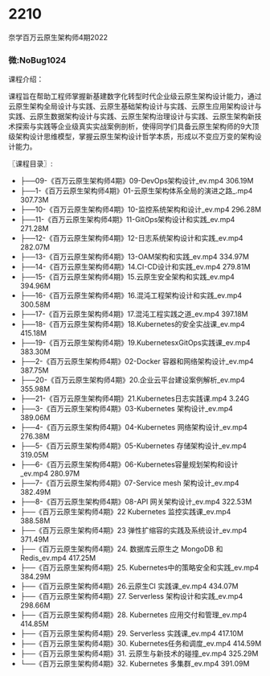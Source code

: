 # 2210
奈学百万云原生架构师4期2022
### 微:NoBug1024 


课程介绍：

课程旨在帮助工程师掌握新基建数字化转型时代企业级云原生架构设计能力，通过云原生架构全局设计与实践、云原生基础架构设计与实践、云原生应用架构设计与实践、云原生数据架构设计与实践、云原生架构治理设计与实践、云原生架构新技术探索与实践等企业级真实实战案例剖析，使得同学们具备云原生架构师的9大顶级架构设计思维模型，掌握云原生架构设计哲学本质，形成以不变应万变的架构设计能力。

〖课程目录〗:

- ├──09-《百万云原生架构师4期》09-DevOps架构设计_ev.mp4  306.19M
- ├──1-《百万云原生架构师4期》01-云原生架构体系全局的演进之路_.mp4  307.73M
- ├──10-《百万云原生架构师4期》10-监控系统架构和设计_ev.mp4  296.28M
- ├──11-《百万云原生架构师4期》11-GitOps架构设计和实践_ev.mp4  271.28M
- ├──12-《百万云原生架构师4期》12-日志系统架构设计和实践_ev.mp4  282.07M
- ├──13-《百万云原生架构师4期》13-OAM架构和实践_ev.mp4  334.97M
- ├──14-《百万云原生架构师4期》14.CI-CD设计和实践_ev.mp4  279.81M
- ├──15-《百万云原生架构师4期》15.云原生安全架构和实践_ev.mp4  394.96M
- ├──16-《百万云原生架构师4期》16.混沌工程架构设计和实践_ev.mp4  300.58M
- ├──17-《百万云原生架构师4期》17.混沌工程实践之道_ev.mp4  397.18M
- ├──18-《百万云原生架构师4期》18.Kubernetes的安全实战课_ev.mp4  415.18M
- ├──19-《百万云原生架构师4期》19.KubernetesxGitOps实践课_ev.mp4  383.30M
- ├──2-《百万云原生架构师4期》02-Docker 容器和网络架构设计_ev.mp4  387.75M
- ├──20-《百万云原生架构师4期》20.企业云平台建设案例解析_ev.mp4  355.98M
- ├──21-《百万云原生架构师4期》21.Kubernetes日志实践课.mp4  3.24G
- ├──3-《百万云原生架构师4期》03-Kubernetes 架构设计_ev.mp4  389.06M
- ├──4-《百万云原生架构师4期》04-Kubernetes 网络架构设计_ev.mp4  276.38M
- ├──5-《百万云原生架构师4期》05-Kubernetes 存储架构设计_ev.mp4  319.05M
- ├──6-《百万云原生架构师4期》06-Kubernetes容量规划架构和设计_ev.mp4  280.97M
- ├──7-《百万云原生架构师4期》07-Service mesh 架构设计_ev.mp4  382.49M
- ├──8-《百万云原生架构师4期》08-API 网关架构设计_ev.mp4  322.53M
- ├──《百万云原生架构师4期》22 Kubernetes 监控实践课_ev.mp4  388.58M
- ├──《百万云原生架构师4期》23 弹性扩缩容的实践及系统设计_ev.mp4  371.49M
- ├──《百万云原生架构师4期》24. 数据库云原生之 MongoDB 和 Redis_ev.mp4  417.25M
- ├──《百万云原生架构师4期》25. Kubernetes中的策略安全和实践_ev.mp4  384.29M
- ├──《百万云原生架构师4期》26.云原生CI 实践课_ev.mp4  434.07M
- ├──《百万云原生架构师4期》27. Serverless 架构设计和实践_ev.mp4  298.66M
- ├──《百万云原生架构师4期》28. Kubernetes 应用交付和管理_ev.mp4  414.85M
- ├──《百万云原生架构师4期》29. Serverless 实践课_ev.mp4  417.10M
- ├──《百万云原生架构师4期》30. Kubernetes任务和调度_ev.mp4  414.59M
- ├──《百万云原生架构师4期》31. 云原生与新技术的碰撞_ev.mp4  325.29M
- └──《百万云原生架构师4期》32. Kubernetes 多集群_ev.mp4  391.09M

